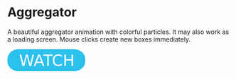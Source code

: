 # Aggregator

A beautiful aggregator animation with colorful particles. It may also work as a loading screen. Mouse clicks create new boxes immediately.

[![button](watch.png)](aggregator.html)
